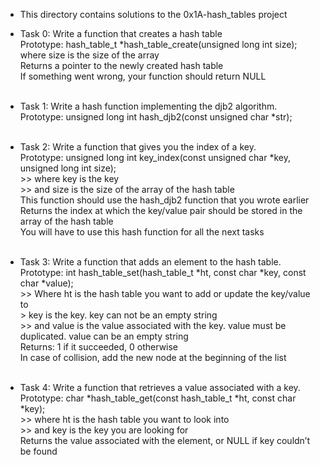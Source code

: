 * This directory contains solutions to the 0x1A-hash_tables project
* Task 0: Write a function that creates a hash table <br>
	Prototype: hash_table_t *hash_table_create(unsigned long int size);<br>
	where size is the size of the array<br>
	Returns a pointer to the newly created hash table<br>
	If something went wrong, your function should return NULL <br>
	<br>

* Task 1: Write a hash function implementing the djb2 algorithm. <br>
	Prototype: unsigned long int hash_djb2(const unsigned char *str); <br>
	<br>

* Task 2: Write a function that gives you the index of a key. <br>
	Prototype: unsigned long int key_index(const unsigned char *key, unsigned long int size); <br>
		>> where key is the key <br>
		>> and size is the size of the array of the hash table <br>
	This function should use the hash_djb2 function that you wrote earlier <br>
	Returns the index at which the key/value pair should be stored in the array of the hash table <br>
	You will have to use this hash function for all the next tasks <br>
	<br>

* Task 3: Write a function that adds an element to the hash table. <br>
	Prototype: int hash_table_set(hash_table_t *ht, const char *key, const char *value); <br>
		>> Where ht is the hash table you want to add or update the key/value to <br
		>> key is the key. key can not be an empty string <br>
		>> and value is the value associated with the key. value must be duplicated. value can be an empty string <br>
	Returns: 1 if it succeeded, 0 otherwise <br>
	In case of collision, add the new node at the beginning of the list <br>
	<br>

* Task 4: Write a function that retrieves a value associated with a key. <br>
	Prototype: char *hash_table_get(const hash_table_t *ht, const char *key); <br>
		>> where ht is the hash table you want to look into <br>
		>> and key is the key you are looking for <br>
	Returns the value associated with the element, or NULL if key couldn’t be found <br>
	<br>


	

